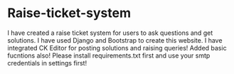 # Raise-ticket-system
I have created a raise ticket system for users to ask questions and get solutions. I have used Django and Bootstrap to create this website. I have integrated CK Editor for posting solutions and raising queries! Added basic fucntions also! Please install requirements.txt first and use your smtp credentials in settings first!
